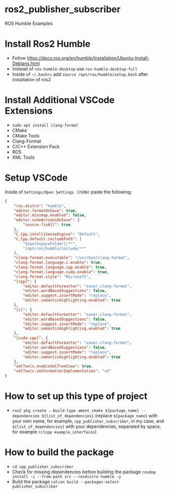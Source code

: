 # ros2_publisher_subscriber
ROS Humble Examples

# Install Ros2 Humble
- Follow https://docs.ros.org/en/humble/Installation/Ubuntu-Install-Debians.html
- Instead of `ros-humble-desktop` use `ros-humble-desktop-full`
- Inside of `~/.bashrc` add `source /opt/ros/humble/setup.bash` after installation of ros2

# Install Additional VSCode Extensions
- `sudo apt install clang-format`
- CMake
- CMake Tools
- Clang-Format
- C/C++ Extension Pack
- ROS
- XML Tools

# Setup VSCode
Inside of `Settings/Open Settings (JSON)` paste the following:
```json
{
    "ros.distro": "humble",
    "editor.formatOnSave": true,
    "editor.minimap.enabled": false,
    "editor.codeActionsOnSave": {
        "source.fixAll": true
    },
    "C_Cpp.intelliSenseEngine": "Default",
    "C_Cpp.default.includePath": [
        "${workspaceFolder}/**",
        "/opt/ros/humble/include/**"
    ],
    "clang-format.executable": "/usr/bin/clang-format",
    "clang-format.language.c.enable": true,
    "clang-format.language.cpp.enable": true,
    "clang-format.language.cuda.enable": true,
    "clang-format.style": "Microsoft",
    "[cpp]": {
        "editor.defaultFormatter": "xaver.clang-format",
        "editor.wordBasedSuggestions": false,
        "editor.suggest.insertMode": "replace",
        "editor.semanticHighlighting.enabled": true
    },
    "[c]": {
        "editor.defaultFormatter": "xaver.clang-format",
        "editor.wordBasedSuggestions": false,
        "editor.suggest.insertMode": "replace",
        "editor.semanticHighlighting.enabled": true
    },
    "[cuda-cpp]": {
        "editor.defaultFormatter": "xaver.clang-format",
        "editor.wordBasedSuggestions": false,
        "editor.suggest.insertMode": "replace",
        "editor.semanticHighlighting.enabled": true
    },
    "xmlTools.enableXmlTreeView": true,
    "xmlTools.xmlFormatterImplementation": "v2"
}
```

# How to set up this type of project
- `ros2 pkg create --build-type ament_cmake ${package_name} --dependencies ${list_of_dependencies}` (replace `${package_name}` with your own name, for example, `cpp_publisher_subscriber`, in my case, and `${list_of_dependencies}` with your dependencies, separated by space, for example `rclcpp example_interfaces`)

# How to build the package
- `cd cpp_publisher_subscriber` 
- Check for missing dependencies before building the package `rosdep install -i --from-path src --rosdistro humble -y`
- Build the package `colcon build --packages-select publisher_subscriber`